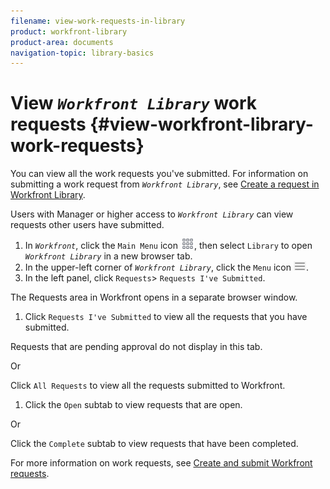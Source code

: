 ```yaml
---
filename: view-work-requests-in-library
product: workfront-library
product-area: documents
navigation-topic: library-basics
---
```




# View *`Workfront Library`* work requests {#view-workfront-library-work-requests}

You can view all the work requests you've submitted. For information on submitting a work request from *`Workfront Library`*, see [Create a request in Workfront Library](create-a-request-in-wf-library.md).


Users with Manager or higher access to *`Workfront Library`* can view requests other users have submitted. 



1.  In *`Workfront`*, click the `Main Menu` icon ![](assets/main-menu-icon.png), then select `Library` to open *`Workfront Library`* in a new browser tab.
1.  In the upper-left corner of *`Workfront Library`*, click the `Menu` icon ![](assets/library-menu-icon.png).
1.  In the left panel, click `Requests`> `Requests I've Submitted`.


   The Requests area in Workfront opens in a separate browser window.

1.  Click `Requests I've Submitted` to view all the requests that you have submitted.


   Requests that are pending approval do not display in this tab.


   Or


   Click `All Requests`&nbsp;to view all the requests submitted to Workfront.

1.  Click the `Open` subtab to view requests that are open.


   Or


   Click the `Complete` subtab to view requests that have been completed.



For more information on work requests, see [Create and submit Workfront requests](create-submit-requests.md).
